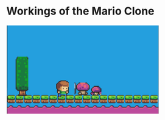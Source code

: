
# Workings of the Mario Clone

<p float="left">
  <img src="Documentation/../../../images/mario1.png" width="400" /> 
</p>

<br>



